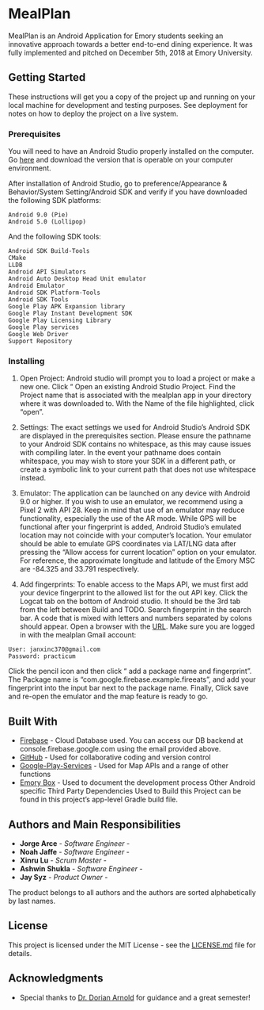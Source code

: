 # MealPlan

MealPlan is an Android Application for Emory students seeking an innovative approach towards a better end-to-end dining experience. It was fully implemented and pitched on December 5th, 2018 at Emory University.


## Getting Started

These instructions will get you a copy of the project up and running on your local machine for development and testing purposes. See deployment for notes on how to deploy the project on a live system.

### Prerequisites

You will need to have an Android Studio properly installed on the computer. Go [here](https://developer.android.com/studio/) and download the version that is operable on your computer environment. 

After installation of Android Studio, go to preference/Appearance & Behavior/System Setting/Android SDK and verify if you have downloaded the following SDK platforms:
```
Android 9.0 (Pie)
Android 5.0 (Lollipop)
```

And the following SDK tools:
```
Android SDK Build-Tools
CMake
LLDB
Android API Simulators
Android Auto Desktop Head Unit emulator
Android Emulator
Android SDK Platform-Tools
Android SDK Tools
Google Play APK Expansion library
Google Play Instant Development SDK
Google Play Licensing Library
Google Play services
Google Web Driver
Support Repository
```

### Installing

1. Open Project: Android studio will prompt you to load a project or make a new one. Click “ Open an existing Android Studio Project. Find the Project name that is associated with the mealplan app in your directory where it was downloaded to. With the Name of the file highlighted, click “open”.

2. Settings: The exact settings we used for Android Studio’s Android SDK are displayed in the prerequisites section. Please ensure the pathname to your Android SDK contains no whitespace, as this may cause issues with compiling later. In the event your pathname does contain whitespace, you may wish to store your SDK in a different path, or create a symbolic link to your current path that does not use whitespace instead. 

3. Emulator: The application can be launched on any device with Android 9.0 or higher. If you wish to use an emulator, we recommend using a Pixel 2 with API 28. Keep in mind that use of an emulator may reduce functionality, especially the use of the AR mode. While GPS will be functional after your fingerprint is added, Android Studio’s emulated location may not coincide with your computer’s location. Your emulator should be able to emulate GPS coordinates via LAT/LNG data after pressing the “Allow access for current location” option on your emulator. For reference, the approximate longitude and latitude of the Emory MSC are -84.325 and 33.791 respectively. 

4. Add fingerprints: To enable access to the Maps API, we must first add your device fingerprint to the allowed list for the out API key. Click the Logcat tab on the bottom of Android studio. It should be the 3rd tab from the left between Build and TODO. Search fingerprint in the search bar. A code that is mixed with letters and numbers separated by colons should appear. Open a browser with the [URL](https://console.cloud.google.com/apis/credentials?authuser=1&folder=&organizationId=&project=mealplan-370&fbclid=IwAR0HeN_HMQjI2OYzz_E_AMhXcSYcjZzA-XGXo0Pug7wVJK1eHJJutBBa92w). Make sure you are logged in with the mealplan Gmail account:


```
User: janxinc370@gmail.com
Password: practicum
```
Click the pencil icon and then click “ add a package name and fingerprint”. The Package name is “com.google.firebase.example.fireeats”, and add your fingerprint into the input bar next to the package name. Finally, Click save and re-open the emulator and the map feature is ready to go.



## Built With

* [Firebase](https://firebase.google.com/) - Cloud Database used. You can access our DB backend at console.firebase.google.com using the email provided above.
* [GitHub](https://github.com/) - Used for collaborative coding and version control
* [Google-Play-Services](https://developer.android.com/distribute/play-services/) - Used for Map APIs and a range of other functions
* [Emory Box](https://emory.account.box.com/) - Used to document the development process
Other Android specific Third Party Dependencies Used to Build this Project can be found in this project’s app-level Gradle build file.


## Authors and Main Responsibilities

* **Jorge Arce** - *Software Engineer* -
* **Noah Jaffe** - *Software Engineer* - 
* **Xinru Lu** - *Scrum Master* - 
* **Ashwin Shukla** - *Software Engineer* - 
* **Jay Syz** - *Product Owner* - 

The product belongs to all authors and the authors are sorted alphabetically by last names.

## License

This project is licensed under the MIT License - see the [LICENSE.md](https://github.com/ssyz/CS370-MealPlan/blob/master/LICENSE.md) file for details.

## Acknowledgments

* Special thanks to [Dr. Dorian Arnold](http://www.mathcs.emory.edu/~darnold/) for guidance and a great semester!










